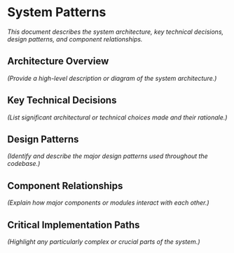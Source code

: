 # System Patterns

_This document describes the system architecture, key technical decisions, design patterns, and component relationships._

## Architecture Overview

_(Provide a high-level description or diagram of the system architecture.)_

## Key Technical Decisions

_(List significant architectural or technical choices made and their rationale.)_

## Design Patterns

_(Identify and describe the major design patterns used throughout the codebase.)_

## Component Relationships

_(Explain how major components or modules interact with each other.)_

## Critical Implementation Paths

_(Highlight any particularly complex or crucial parts of the system.)_
